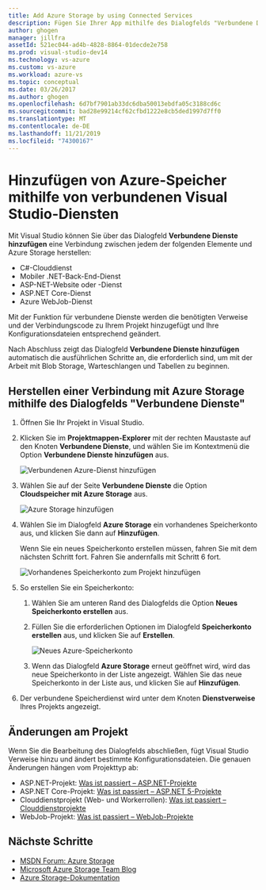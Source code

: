 ```yaml
---
title: Add Azure Storage by using Connected Services
description: Fügen Sie Ihrer App mithilfe des Dialogfelds "Verbundene Dienste hinzufügen" in Visual Studio Azure Storage hinzu
author: ghogen
manager: jillfra
assetId: 521ec044-ad4b-4828-8864-01decde2e758
ms.prod: visual-studio-dev14
ms.technology: vs-azure
ms.custom: vs-azure
ms.workload: azure-vs
ms.topic: conceptual
ms.date: 03/26/2017
ms.author: ghogen
ms.openlocfilehash: 6d7bf7901ab33dc6dba50013ebdfa05c3188cd6c
ms.sourcegitcommit: bad28e99214cf62cfbd1222e8cb5ded1997d7ff0
ms.translationtype: MT
ms.contentlocale: de-DE
ms.lasthandoff: 11/21/2019
ms.locfileid: "74300167"
---
```

# <a name="adding-azure-storage-by-using-visual-studio-connected-services"></a>Hinzufügen von Azure-Speicher mithilfe von verbundenen Visual Studio-Diensten
Mit Visual Studio können Sie über das Dialogfeld **Verbundene Dienste hinzufügen** eine Verbindung zwischen jedem der folgenden Elemente und Azure Storage herstellen:

- C#-Clouddienst
- Mobiler .NET-Back-End-Dienst
- ASP-NET-Website oder -Dienst
- ASP.NET Core-Dienst
- Azure WebJob-Dienst

Mit der Funktion für verbundene Dienste werden die benötigten Verweise und der Verbindungscode zu Ihrem Projekt hinzugefügt und Ihre Konfigurationsdateien entsprechend geändert.

Nach Abschluss zeigt das Dialogfeld **Verbundene Dienste hinzufügen** automatisch die ausführlichen Schritte an, die erforderlich sind, um mit der Arbeit mit Blob Storage, Warteschlangen und Tabellen zu beginnen.

## <a name="connect-to-azure-storage-using-the-connected-services-dialog"></a>Herstellen einer Verbindung mit Azure Storage mithilfe des Dialogfelds "Verbundene Dienste"
1. Öffnen Sie Ihr Projekt in Visual Studio.

1. Klicken Sie im **Projektmappen-Explorer** mit der rechten Maustaste auf den Knoten **Verbundene Dienste**, und wählen Sie im Kontextmenü die Option **Verbundene Dienste hinzufügen** aus.

    ![Verbundenen Azure-Dienst hinzufügen](./media/vs-azure-tools-connected-services-storage/IC796702.png)

1. Wählen Sie auf der Seite **Verbundene Dienste** die Option **Cloudspeicher mit Azure Storage** aus.

    ![Azure Storage hinzufügen](./media/vs-azure-tools-connected-services-storage/add-azure-storage.png)

1. Wählen Sie im Dialogfeld **Azure Storage** ein vorhandenes Speicherkonto aus, und klicken Sie dann auf **Hinzufügen**.

    Wenn Sie ein neues Speicherkonto erstellen müssen, fahren Sie mit dem nächsten Schritt fort. Fahren Sie andernfalls mit Schritt 6 fort.

    ![Vorhandenes Speicherkonto zum Projekt hinzufügen](./media/vs-azure-tools-connected-services-storage/select-azure-storage-account.png)

1. So erstellen Sie ein Speicherkonto:

   1. Wählen Sie am unteren Rand des Dialogfelds die Option **Neues Speicherkonto erstellen** aus.

   1. Füllen Sie die erforderlichen Optionen im Dialogfeld **Speicherkonto erstellen** aus, und klicken Sie auf **Erstellen**.

       ![Neues Azure-Speicherkonto](./media/vs-azure-tools-connected-services-storage/create-storage-account.png)

   1. Wenn das Dialogfeld **Azure Storage** erneut geöffnet wird, wird das neue Speicherkonto in der Liste angezeigt. Wählen Sie das neue Speicherkonto in der Liste aus, und klicken Sie auf **Hinzufügen**.

1. Der verbundene Speicherdienst wird unter dem Knoten **Dienstverweise** Ihres Projekts angezeigt.

## <a name="how-your-project-is-modified"></a>Änderungen am Projekt
Wenn Sie die Bearbeitung des Dialogfelds abschließen, fügt Visual Studio Verweise hinzu und ändert bestimmte Konfigurationsdateien. Die genauen Änderungen hängen vom Projekttyp ab:

- ASP.NET-Projekt: [Was ist passiert – ASP.NET-Projekte](https://go.microsoft.com/fwlink/p/?LinkId=513126)
- ASP.NET Core-Projekt: [Was ist passiert – ASP.NET 5-Projekte](https://go.microsoft.com/fwlink/p/?LinkId=513124)
- Clouddienstprojekt (Web- und Workerrollen): [Was ist passiert – Clouddienstprojekte](https://go.microsoft.com/fwlink/p/?LinkId=516965)
- WebJob-Projekt: [Was ist passiert – WebJob-Projekte](/azure/visual-studio/vs-storage-webjobs-what-happened)

## <a name="next-steps"></a>Nächste Schritte
- [MSDN Forum: Azure Storage](https://social.msdn.microsoft.com/forums/azure/home?forum=windowsazuredata)
- [Microsoft Azure Storage Team Blog](https://blogs.msdn.microsoft.com/windowsazurestorage/)
- [Azure Storage-Dokumentation](https://docs.microsoft.com/azure/storage/)
